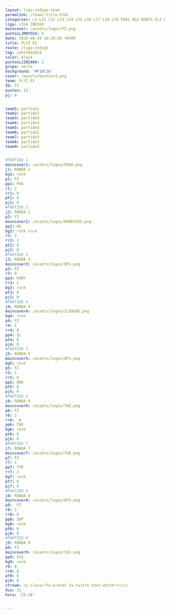 ```yaml
---
layout: liga-indigo-team
permalink: /team/:title.html
categories: LI LI1 LI2 LI3 LI4 LI5 LI6 LI7 LI8 LI9 POA1 HG2 RUBY3 IL4 DMD5 TAE6 TSR7 SAP8 SSI9 team CXF
liga: LIGA INDIGO
maincover: /assets/logos/FZ.png
puntosLJMAYO24: 8
date: 2020-08-29 10:29:20 +0700
title: FLYZ ES
route: /liga-indigo
tag: johto042024
color: black
puntosLJ202404: 2
grupo: norte
background: '#F16C38'
cover: /assets/backCard.png
team: FLYZ ES
ID: FZ
puntos: 13
pj: 8


team1: partido1
team2: partido3
team3: partido4
team4: partido3
team5: partido3
team6: partido2
team7: partido3
team8: partido3
team9: partido3


#PARTIDO 1
maincover1: /assets/logos/POAX.png
j1: RONDA 1
bg1: rock
p1: FZ
pp1: POA
r1: 2
rr1: 0
pt1: 0
pj1: 0
#PARTIDO 2
j2: RONDA 2
p2: FZ
maincover2: /assets/logos/HGREGIOS.png
pp2: HG
bg2: rock rock
r2: 2
rr2: 1
pt2: 0
pj2: 0
#PARTIDO 3
j3: RONDA 3
maincover3: /assets/logos/DFS.png
p3: FZ
r3: 0
pp3: RUBY
rr3: 2
bg3: rock
pt3: 0
pj3: 0
#PARTIDO 4
j4: RONDA 4
maincover4: /assets/logos/ILEAGUE.png
bg4: rock 
p4: FZ
r4: 2
rr4: 0
pp4: IL
pt4: 0
pj4: 0
#PARTIDO 5
j5: RONDA 5
maincover5: /assets/logos/DFS.png
bg5: rock 
p5: FZ
r5: 2
rr5: 0
pp5: DMD
pt5: 0
pj5: 0
#PARTIDO 6
j6: RONDA 6
maincover6: /assets/logos/TAE.png
p6: FZ
r6: 2
rr6:  0
pp6: TAE
bg6: rock
pt6: 0
pj6: 0
#PARTIDO 7
j7: RONDA 7
maincover7: /assets/logos/TSR.png
p7: FZ
r7: 1
pp7: TSR
rr7: 2
bg7: rock 
pt7: 0
pj7: 0
#PARTIDO 8
j8: RONDA 8
maincover8: /assets/logos/DFS.png
p8:  FZ
r8: 2
rr8: 0
pp8: SAP
bg8: rock 
pt8: 0
pj8: 0
#PARTIDO 9
j9: RONDA 9
p9: FZ
maincover9: /assets/logos/SSI.png
pp9: SSI
bg9: rock
r9: 0
rr9: 0
pt9: 0
pj9: 0
stream: <i class="fa-brands fa-twitch text-white"></i>
dia: 31
hora: '21:10'


---
```



